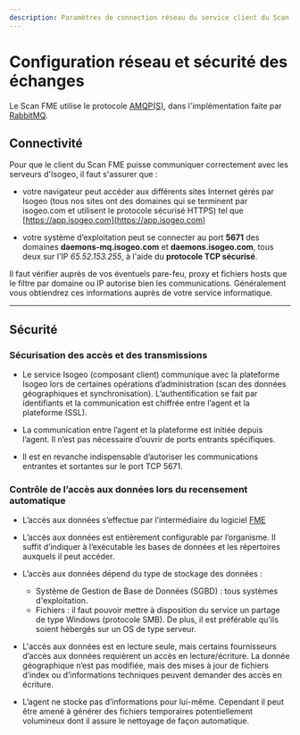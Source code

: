 ```yaml
---
description: Paramètres de connection réseau du service client du Scan FME (Isogeo)
---
```


# Configuration réseau et sécurité des échanges

Le Scan FME utilise le protocole [AMQP(S)](https://fr.wikipedia.org/wiki/Advanced_Message_Queuing_Protocol), dans l'implémentation faite par [RabbitMQ](https://fr.wikipedia.org/wiki/RabbitMQ).

## Connectivité

Pour que le client du Scan FME puisse communiquer correctement avec les serveurs d'Isogeo, il faut s'assurer que :

* votre navigateur peut accéder aux différents sites Internet gérés par Isogeo (tous nos sites ont des domaines qui se terminent par isogeo.com et utilisent le protocole sécurisé HTTPS) tel que [https://app.isogeo.com](https://app.isogeo.com)

* votre système d’exploitation peut se connecter au port **5671** des domaines **daemons-mq.isogeo.com** et **daemons.isogeo.com**, tous deux sur l&apos;IP *65.52.153.255*, à l&apos;aide du **protocole TCP sécurisé**.

Il faut vérifier auprès de vos éventuels pare-feu, proxy et fichiers hosts que le filtre par domaine ou IP autorise bien les communications. Généralement vous obtiendrez ces informations auprès de votre service informatique.

----

## Sécurité

### Sécurisation des accès et des transmissions

* Le service Isogeo (composant client) communique avec la plateforme Isogeo lors de certaines opérations d’administration (scan des données géographiques et synchronisation). L’authentification se fait par identifiants et la communication est chiffrée entre l’agent et la plateforme (SSL).

* La communication entre l’agent et la plateforme est initiée depuis l’agent. Il n’est pas nécessaire d’ouvrir de ports entrants spécifiques.

* Il est en revanche indispensable d’autoriser les communications entrantes et sortantes sur le port TCP 5671.

### Contrôle de l’accès aux données lors du recensement automatique

* L’accès aux données s’effectue par l’intermédiaire du logiciel [FME](http://www.safe.com/fme/fme-technology/fme-desktop/overview/)

* L’accès aux données est entièrement configurable par l’organisme. Il suffit d’indiquer à l’exécutable les bases de données et les répertoires auxquels il peut accéder.

* L’accès aux données dépend du type de stockage des données :
  * Système de Gestion de Base de Données (SGBD) : tous systèmes d&apos;exploitation.
  * Fichiers : il faut pouvoir mettre à disposition du service un partage de type Windows (protocole SMB). De plus, il est préférable qu&apos;ils soient hébergés sur un OS de type serveur.

* L&apos;accès aux données est en lecture seule, mais certains fournisseurs d’accès aux données requièrent un accès en lecture/écriture. La donnée géographique n’est pas modifiée, mais des mises à jour de fichiers d’index ou d’informations techniques peuvent demander des accès en écriture.

* L’agent ne stocke pas d’informations pour lui-même. Cependant il peut être amené à générer des fichiers temporaires potentiellement volumineux dont il assure le nettoyage de façon automatique.
